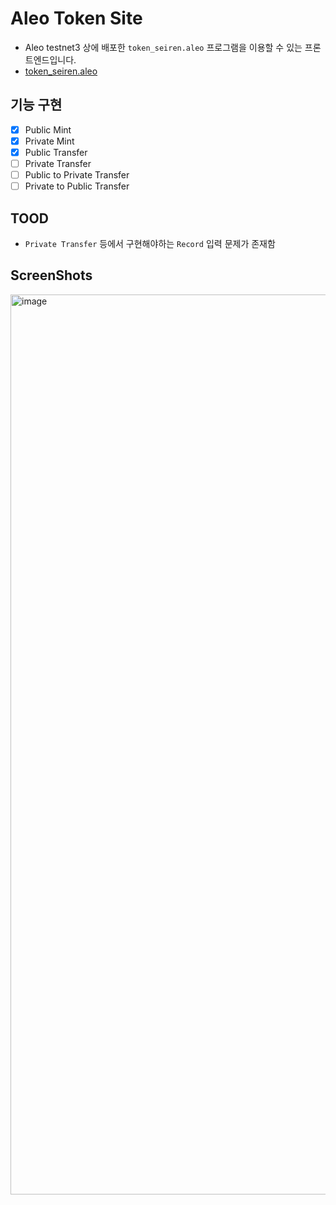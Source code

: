 # Aleo Token Site

- Aleo testnet3 상에 배포한 `token_seiren.aleo` 프로그램을 이용할 수 있는 프론트엔드입니다.
- [token_seiren.aleo](https://explorer.hamp.app/program?id=token_seiren.aleo)

## 기능 구현
- [x] Public Mint
- [x] Private Mint
- [x] Public Transfer
- [ ] Private Transfer
- [ ] Public to Private Transfer
- [ ] Private to Public Transfer

## TOOD
- `Private Transfer` 등에서 구현해야하는 `Record` 입력 문제가 존재함


## ScreenShots

<img width="1440" alt="image" src="https://github.com/c0np4nn4/aleo_token_site/assets/49471288/40ec978a-22ec-4129-ba85-1427b63e65a3">
